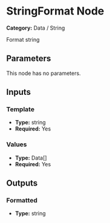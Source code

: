 
# StringFormat Node

**Category:** Data / String

Format string

## Parameters

This node has no parameters.

## Inputs


### Template
- **Type:** string
- **Required:** Yes



### Values
- **Type:** Data[]
- **Required:** Yes



## Outputs


### Formatted
- **Type:** string




